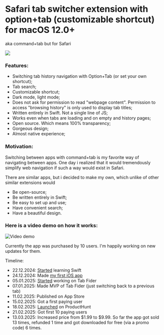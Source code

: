 # Safari tab switcher extension with option+tab (customizable shortcut) for macOS 12.0+

aka command+tab but for Safari

[<img src="https://github.com/user-attachments/assets/4e81b325-0446-4b92-8141-aaaee9e41bec">](https://apps.apple.com/us/app/tab-finder/id6741719894)

### Features:
- Switching tab history navigation with Option+Tab (or set your own shortcut);
- Tab search;
- Customizable shortcut;
- Dark mode, light mode;
- Does not ask for permission to read "webpage content". Permission to access "browsing history" is only used to display tab titles;
- Written entirely in Swift. Not a single line of JS;
- Works even when tabs are loading and on empty and history pages;
- Open source. Which means 100% transparency;
- Gorgeous design;
- Almost native experience;

### Motivation:
Switching between apps with command+tab is my favorite way of navigating between apps.
One day i realized that it would tremendously simplify web navigation if such a way would exist in Safari.

There are similar apps, but i decided to make my own, which unlike of other similar extensions would
- Be open-source;
- Be written entirely in Swift;
- Be easy to set up and use;
- Have convenient search;
- Have a beautiful design.

### Here is a video demo on how it works:
![Video demo](https://github.com/user-attachments/assets/cfafc9f3-a29c-49b9-ad7c-31b4f181b8cb)

Currently the app was purchased by 10 users.
I'm happily working on new updates for them.

Timeline:
- 22.12.2024: [Started](https://github.com/kopyl/swift-EmojiBoard/commit/addc653eddfa8a1ae67d6524455b2a13e3634647) learning Swift
- 24.12.2024: Made [my first iOS app](https://youtu.be/8hSOkZ2YdcM?si=iTIvoAnijt2vg8iV)
- 05.01.2025: [Started](https://github.com/kopyl/safari-tab-switcher/commit/42702c6ad06cc6baed1d107b5dfcad3f400a39cc) working on Tab Fider
- 07.01.2025: Made MVP of Tab Fider (just switching back to a previous tab)
- 11.02.2025: Published on App Store
- 15.02.2025: Got a first paying user
- 18.02.2025: [Launched](https://www.producthunt.com/posts/tab-finder) on ProductHunt
- 21.02.2025: Got first 10 paying users
- 13.03.2025: Increased price from $1.99 to $9.99. So far the app got sold 13 times, refunded 1 time and got downloaded for free (via a promo code) 6 times.